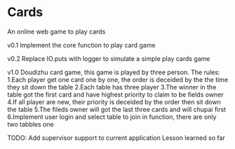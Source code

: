 # Cards
An online web game to play cards

v0.1
Implement the core function to play card game

v0.2
Replace IO.puts with logger to simulate a simple play cards game

v1.0
Doudizhu card game, this game is played by three person. 
The rules:
1.Each player get one card one by one, the order is deceided by the the time they sit down the table
2.Each table has three player
3.The winner in the table got the first card and have highest priority to claim to be fields owner
4.If all player are new, their priority is deceided by the order then sit down the table
5.The fileds owner will got the last three cards and will chupai first
6.Implement user login and select table to join in function, there are only two tabbles one

TODO:
Add supervisor support to current application
Lesson learned so far
